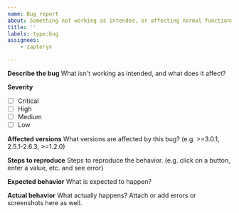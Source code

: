 ```yaml
---
name: Bug report
about: Something not working as intended, or affecting normal functionality.
title: ''
labels: type:bug
assignees:
    - zapteryx

---
```


**Describe the bug**
What isn't working as intended, and what does it affect?

**Severity**
- [ ] Critical
- [ ] High
- [ ] Medium
- [ ] Low

**Affected versions**
What versions are affected by this bug? (e.g. >=3.0.1, 2.5.1-2.6.3, >=1.2.0)

**Steps to reproduce**
Steps to reproduce the behavior. (e.g. click on a button, enter a value, etc. and see error)

**Expected behavior**
What is expected to happen?

**Actual behavior**
What actually happens? Attach or add errors or screenshots here as well.
